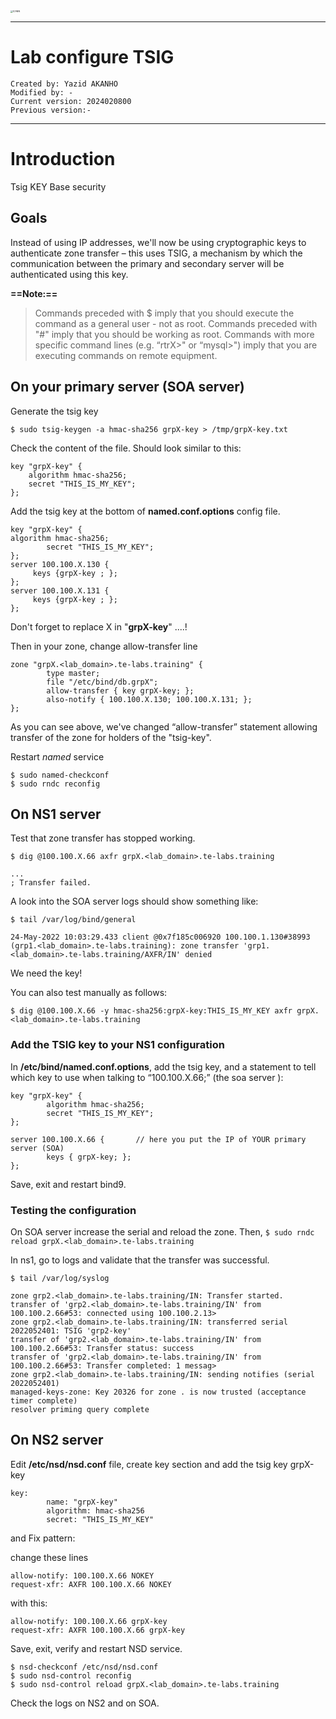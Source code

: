 
<img src="https://github.com/yakanho/training/assets/54844453/321060e5-fc84-40f7-8caa-846d0a68494b" alt="ICANN" style="zoom:25%;" />

------

# Lab configure TSIG

```
Created by: Yazid AKANHO
Modified by: -
Current version: 2024020800
Previous version:-
```
------
# Introduction
Tsig KEY Base security

## Goals
Instead of using IP addresses, we'll now be using cryptographic keys to authenticate zone transfer – this uses TSIG, a mechanism by which the communication between the primary and secondary server will be authenticated using this key.

**==Note:==**
> Commands preceded with $ imply that you should execute the command as a general user - not as root.
Commands preceded with "#" imply that you should be working as root.
Commands with more specific command lines (e.g. “rtrX>" or “mysql>") imply that you are executing commands on remote equipment.


## On your primary server (SOA server)

Generate the tsig key 

```
$ sudo tsig-keygen -a hmac-sha256 grpX-key > /tmp/grpX-key.txt
```

Check the content of the file. Should look similar to this:

```
key "grpX-key" {
	algorithm hmac-sha256;
	secret "THIS_IS_MY_KEY";
}; 
```

Add the tsig key at the bottom of **named.conf.options** config file.

```
key "grpX-key" {
algorithm hmac-sha256;
        secret "THIS_IS_MY_KEY";
};
server 100.100.X.130 {
     keys {grpX-key ; };
};
server 100.100.X.131 {
     keys {grpX-key ; };
};
```

Don't forget to replace X in "**grpX-key**" ....!

Then in your zone, change allow-transfer line

```
zone "grpX.<lab_domain>.te-labs.training" {                                                                               
        type master;                                                                                                  
        file "/etc/bind/db.grpX";                                                                                     
        allow-transfer { key grpX-key; };
        also-notify { 100.100.X.130; 100.100.X.131; };                                                                                      
};
```

As you can see above, we've changed “allow-transfer” statement allowing transfer of the zone for holders of the "tsig-key".

Restart *named* service

```
$ sudo named-checkconf
$ sudo rndc reconfig
```

## On NS1 server

Test that zone transfer has stopped working.
```
$ dig @100.100.X.66 axfr grpX.<lab_domain>.te-labs.training

...
; Transfer failed.
```

A look into the SOA server logs should show something like:

```
$ tail /var/log/bind/general

24-May-2022 10:03:29.433 client @0x7f185c006920 100.100.1.130#38993 (grp1.<lab_domain>.te-labs.training): zone transfer 'grp1.<lab_domain>.te-labs.training/AXFR/IN' denied
```

We need the key!

You can also test manually as follows:

```
$ dig @100.100.X.66 -y hmac-sha256:grpX-key:THIS_IS_MY_KEY axfr grpX.<lab_domain>.te-labs.training
```


### Add the TSIG key to your NS1 configuration

In **/etc/bind/named.conf.options**, add the tsig key, and a statement to tell which key to use when talking to “100.100.X.66;” (the soa server ):

```
key "grpX-key" {
        algorithm hmac-sha256;
        secret "THIS_IS_MY_KEY";
};

server 100.100.X.66 {		// here you put the IP of YOUR primary server (SOA)
        keys { grpX-key; };
};
```

Save, exit and restart bind9.

### Testing the configuration

On SOA server increase the serial and reload the zone. Then, 
`$ sudo rndc reload grpX.<lab_domain>.te-labs.training`

In ns1, go to logs and validate that the transfer was successful.

```
$ tail /var/log/syslog

zone grp2.<lab_domain>.te-labs.training/IN: Transfer started.
transfer of 'grp2.<lab_domain>.te-labs.training/IN' from 100.100.2.66#53: connected using 100.100.2.13>
zone grp2.<lab_domain>.te-labs.training/IN: transferred serial 2022052401: TSIG 'grp2-key'
transfer of 'grp2.<lab_domain>.te-labs.training/IN' from 100.100.2.66#53: Transfer status: success
transfer of 'grp2.<lab_domain>.te-labs.training/IN' from 100.100.2.66#53: Transfer completed: 1 messag>
zone grp2.<lab_domain>.te-labs.training/IN: sending notifies (serial 2022052401)
managed-keys-zone: Key 20326 for zone . is now trusted (acceptance timer complete)
resolver priming query complete
```

## On NS2 server

Edit **/etc/nsd/nsd.conf** file, create key section and add the tsig key grpX-key

```
key:
        name: "grpX-key"
        algorithm: hmac-sha256
        secret: "THIS_IS_MY_KEY"
```
and Fix pattern:

change these lines

```
allow-notify: 100.100.X.66 NOKEY
request-xfr: AXFR 100.100.X.66 NOKEY
```
with this:

```
allow-notify: 100.100.X.66 grpX-key
request-xfr: AXFR 100.100.X.66 grpX-key
```


Save, exit, verify and restart NSD service.

```
$ nsd-checkconf /etc/nsd/nsd.conf
$ sudo nsd-control reconfig
$ sudo nsd-control reload grpX.<lab_domain>.te-labs.training
```

Check the logs on NS2 and on SOA.
